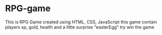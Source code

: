 # RPG-game

This is RPG Game created using HTML, CSS, JavaScript 
this game contain players xp, gold, health and a little surprise "easterEgg"
try win the game 
